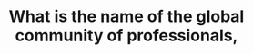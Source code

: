 ---
layout: answer
title: "What is the name of the global community of professionals,"
blurb: "<p>Skilled help can be found in the Amazon Partner Network.</p>
<p>This question hits the AWS Practitioner Exam objective that asks test takers to be aware"
quid: 262
---